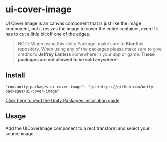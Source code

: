 # ui-cover-image

UI Cover Image is an canvas component that is just like the image component, but it resizes the image to cover the entire container, even if it has to cut a little bit off one of the edges.

> NOTE When using this Unity Package, make sure to **Star** this repository. When using any of the packages please make sure to give credits to **Jeffrey Lanters** somewhere in your app or game. **These packages are not allowed to be sold anywhere!**

## Install

```
"com.unity-packages.ui-cover-image": "git+https://github.com/unity-packages/ui-cover-image"
```

[Click here to read the Unity Packages installation guide](https://github.com/unity-packages/installation)

## Usage

Add the UICoverImage component to a rect transform and select your source image.
